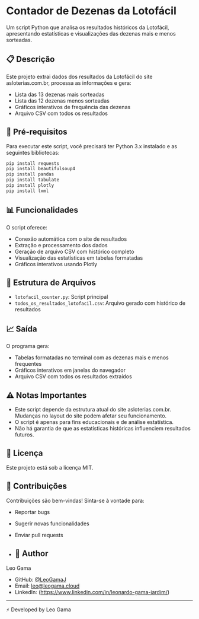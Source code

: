 
# Contador de Dezenas da Lotofácil

Um script Python que analisa os resultados históricos da Lotofácil, apresentando estatísticas e visualizações das dezenas mais e menos sorteadas.

## 📋 Descrição

Este projeto extrai dados dos resultados da Lotofácil do site asloterias.com.br, processa as informações e gera:
- Lista das 13 dezenas mais sorteadas
- Lista das 12 dezenas menos sorteadas
- Gráficos interativos de frequência das dezenas
- Arquivo CSV com todos os resultados

## 🔧 Pré-requisitos

Para executar este script, você precisará ter Python 3.x instalado e as seguintes bibliotecas:

```bash
pip install requests
pip install beautifulsoup4
pip install pandas
pip install tabulate
pip install plotly
pip install lxml
```

## 📊 Funcionalidades

O script oferece:
- Conexão automática com o site de resultados
- Extração e processamento dos dados
- Geração de arquivo CSV com histórico completo
- Visualização das estatísticas em tabelas formatadas
- Gráficos interativos usando Plotly

## 📂 Estrutura de Arquivos

- `lotofacil_counter.py`: Script principal
- `todos_os_resultados_lotofacil.csv`: Arquivo gerado com histórico de resultados

## 📈 Saída

O programa gera:
- Tabelas formatadas no terminal com as dezenas mais e menos frequentes
- Gráficos interativos em janelas do navegador
- Arquivo CSV com todos os resultados extraídos

## ⚠️ Notas Importantes

- Este script depende da estrutura atual do site asloterias.com.br. Mudanças no layout do site podem afetar seu funcionamento.
- O script é apenas para fins educacionais e de análise estatística.
- Não há garantia de que as estatísticas históricas influenciem resultados futuros.

## 📜 Licença

Este projeto está sob a licença MIT.

## 🤝 Contribuições

Contribuições são bem-vindas! Sinta-se à vontade para:
- Reportar bugs
- Sugerir novas funcionalidades
- Enviar pull requests

- ## 👤 Author

Leo Gama
- GitHub: [@LeoGamaJ](https://github.com/LeoGamaJ)
- Email: leo@leogama.cloud 
- LinkedIn: (https://www.linkedin.com/in/leonardo-gama-jardim/)
---

⚡ Developed by Leo Gama
